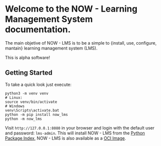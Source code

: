 # Welcome to the NOW - Learning Management System documentation.

The main objetive of NOW - LMS is to be a simple to {install, use, configure,
mantain} learning management system (LMS).

This is alpha software!

## Getting Started

To take a quick look just execute:

```
python3 -m venv venv
# Linux:
source venv/bin/activate
# Windows
venv\Scripts\activate.bat
python -m pip install now_lms
python -m now_lms
```

Visit `http://127.0.0.1:8080` in your browser and login with the default user and password: `lms-admin`. This will install NOW - LMS
from the [Python Package Index](https://pypi.org/project/now-lms/), NOW - LMS is also available as a [OCI Image](https://quay.io/repository/bmosoluciones/now_lms).
